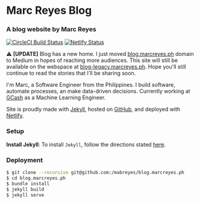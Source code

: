 # Marc Reyes Blog

### A blog website by Marc Reyes

[![CircleCI Build Status](https://circleci.com/gh/mabreyes/blog.marcreyes.ph.svg?style=svg "CircleCI Build Status")](https://circleci.com/gh/marcreyesph/blog-marcreyesph) [![Netlify Status](https://api.netlify.com/api/v1/badges/91a26036-7860-49fd-950d-11441dc63766/deploy-status)](https://app.netlify.com/sites/blog-marcreyesph/deploys)

⚠️ **[UPDATE]** Blog has a new home. I just moved [blog.marcreyes.ph](blog.marcreyes.ph) domain to Medium in hopes of reaching more audiences. This site will still be available on the webspace at [blog-legacy.marcreyes.ph](blog-legacy.marcreyes.ph). Hope you'll still continue to read the stories that I'll be sharing soon. 

I'm Marc, a Software Engineer from the Philippines. I build software, automate processes, an make data-driven decisions. Currently working at [GCash](https://gcash.com) as a Machine Learning Engineer.

Site is proudly made with [Jekyll](https://jekyllrb.com/), hosted on [GitHub](https://github.com/marcreyesph/blog-marcreyesph/), and deployed with [Netlify](https://www.netlify.com/).

### Setup

**Install Jekyll**: To install `Jekyll`, follow the directions stated [here](https://jekyllrb.com/docs/installation/).

### Deployment
```bash
$ git clone --recursive git@github.com:/mabreyes/blog.marcreyes.ph
$ cd blog.marcreyes.ph
$ bundle install
$ jekyll build
$ jekyll serve
```
